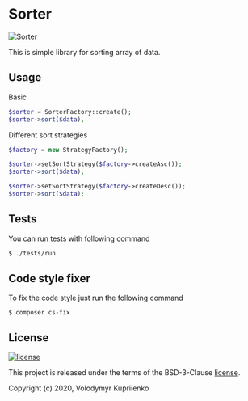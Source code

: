 Sorter
======

[![Sorter](https://img.shields.io/badge/PHP%20Advanced-ITEA-red.svg)](#sorter)

This is simple library for sorting array of data.

Usage
-----

Basic

```php
$sorter = SorterFactory::create();
$sorter->sort($data),
```

Different sort strategies

```php
$factory = new StrategyFactory();

$sorter->setSortStrategy($factory->createAsc());
$sorter->sort($data);

$sorter->setSortStrategy($factory->createDesc());
$sorter->sort($data);
```

Tests
-----

You can run tests with following command

```bash
$ ./tests/run
```


Code style fixer
----------------


To fix the code style just run the following command

```
$ composer cs-fix
```

License
-------

[![license](https://img.shields.io/github/license/greeflas/default-project.svg)](LICENSE)

This project is released under the terms of the BSD-3-Clause [license](LICENSE).

Copyright (c) 2020, Volodymyr Kupriienko
